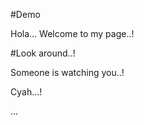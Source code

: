 #Demo 


Hola...
Welcome to my page..!

#Look around..!

Someone is watching you..!

Cyah...!

...

